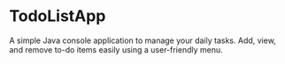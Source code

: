 # TodoListApp
A simple Java console application to manage your daily tasks. Add, view, and remove to-do items easily using a user-friendly menu.
